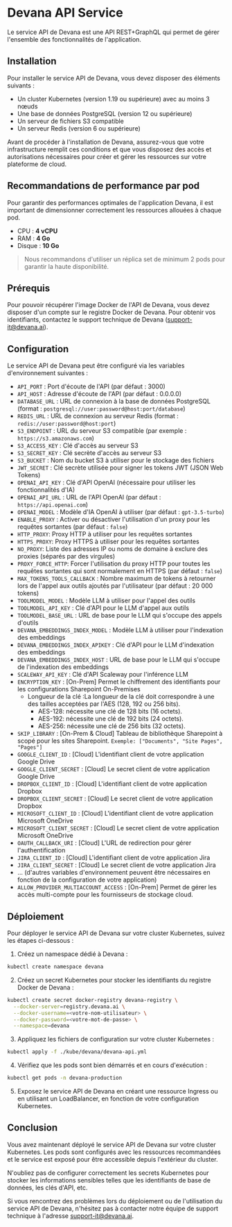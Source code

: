# Devana API Service

Le service API de Devana est une API REST+GraphQL qui permet de gérer l'ensemble des fonctionnalités de l'application.

## Installation

Pour installer le service API de Devana, vous devez disposer des éléments suivants :

- Un cluster Kubernetes (version 1.19 ou supérieure) avec au moins 3 nœuds
- Une base de données PostgreSQL (version 12 ou supérieure)
- Un serveur de fichiers S3 compatible
- Un serveur Redis (version 6 ou supérieure)

Avant de procéder à l'installation de Devana, assurez-vous que votre infrastructure remplit ces conditions et que vous disposez des accès et autorisations nécessaires pour créer et gérer les ressources sur votre plateforme de cloud.

## Recommandations de performance par pod

Pour garantir des performances optimales de l'application Devana, il est important de dimensionner correctement les ressources allouées à chaque pod.

- CPU : **4 vCPU**
- RAM : **4 Go**
- Disque : **10 Go**

> Nous recommandons d'utiliser un réplica set de minimum 2 pods pour garantir la haute disponibilité.

## Prérequis

Pour pouvoir récupérer l'image Docker de l'API de Devana, vous devez disposer d'un compte sur le registre Docker de Devana. Pour obtenir vos identifiants, contactez le support technique de Devana (support-it@devana.ai).

## Configuration

Le service API de Devana peut être configuré via les variables d'environnement suivantes :

- `API_PORT` : Port d'écoute de l'API (par défaut : 3000)
- `API_HOST` : Adresse d'écoute de l'API (par défaut : 0.0.0.0)
- `DATABASE_URL` : URL de connexion à la base de données PostgreSQL (format : `postgresql://user:password@host:port/database`)
- `REDIS_URL` : URL de connexion au serveur Redis (format : `redis://user:password@host:port`)
- `S3_ENDPOINT` : URL du serveur S3 compatible (par exemple : `https://s3.amazonaws.com`)
- `S3_ACCESS_KEY` : Clé d'accès au serveur S3
- `S3_SECRET_KEY` : Clé secrète d'accès au serveur S3
- `S3_BUCKET` : Nom du bucket S3 à utiliser pour le stockage des fichiers
- `JWT_SECRET` : Clé secrète utilisée pour signer les tokens JWT (JSON Web Tokens)
- `OPENAI_API_KEY` : Clé d'API OpenAI (nécessaire pour utiliser les fonctionnalités d'IA)
- `OPENAI_API_URL` : URL de l'API OpenAI (par défaut : `https://api.openai.com`)
- `OPENAI_MODEL` : Modèle d'IA OpenAI à utiliser (par défaut : `gpt-3.5-turbo`)
- `ENABLE_PROXY` : Activer ou désactiver l'utilisation d'un proxy pour les requêtes sortantes (par défaut : `false`)
- `HTTP_PROXY`: Proxy HTTP à utiliser pour les requêtes sortantes
- `HTTPS_PROXY`: Proxy HTTPS à utiliser pour les requêtes sortantes
- `NO_PROXY`: Liste des adresses IP ou noms de domaine à exclure des proxies (séparés par des virgules)
- `PROXY_FORCE_HTTP`: Forcer l'utilisation du proxy HTTP pour toutes les requêtes sortantes qui sont normalement en HTTPS (par défaut : `false`)
- `MAX_TOKENS_TOOLS_CALLBACK` : Nombre maximum de tokens à retourner lors de l'appel aux outils ajoutés par l'utilisateur (par défaut : 20 000 tokens)
- `TOOLMODEL_MODEL` : Modèle LLM à utiliser pour l'appel des outils
- `TOOLMODEL_API_KEY` : Clé d'API pour le LLM d'appel aux outils
- `TOOLMODEL_BASE_URL` : URL de base pour le LLM qui s'occupe des appels d'outils
- `DEVANA_EMBEDDINGS_INDEX_MODEL` : Modèle LLM à utiliser pour l'indexation des embeddings
- `DEVANA_EMBEDDINGS_INDEX_APIKEY` : Clé d'API pour le LLM d'indexation des embeddings
- `DEVANA_EMBEDDINGS_INDEX_HOST` : URL de base pour le LLM qui s'occupe de l'indexation des embeddings
- `SCALEWAY_API_KEY` : Clé d'API Scaleway pour l'inférence LLM
- `ENCRYPTION_KEY` : [On-Prem] Permet le chiffrement des identifiants pour les configurations Sharepoint On-Premises
  - Longueur de la clé :La longueur de la clé doit correspondre à une des tailles acceptées par l'AES (128, 192 ou 256 bits).
    - AES-128: nécessite une clé de 128 bits (16 octets).
    - AES-192: nécessite une clé de 192 bits (24 octets).
    - AES-256: nécessite une clé de 256 bits (32 octets).
- `SKIP_LIBRARY` : [On-Prem & Cloud] Tableau de bibliothèque Sharepoint à scopé pour les sites Sharepoint. `Exemple: ["Documents", "Site Pages", "Pages"]`
- `GOOGLE_CLIENT_ID` : [Cloud]	L'identifiant client de votre application Google Drive	
- `GOOGLE_CLIENT_SECRET` : [Cloud] Le secret client de votre application Google Drive
- `DROPBOX_CLIENT_ID` : [Cloud]	L'identifiant client de votre application Dropbox	
- `DROPBOX_CLIENT_SECRET` : [Cloud] Le secret client de votre application Dropbox	
- `MICROSOFT_CLIENT_ID` : [Cloud] L'identifiant client de votre application Microsoft OneDrive	
- `MICROSOFT_CLIENT_SECRET` : [Cloud] Le secret client de votre application Microsoft OneDrive	
- `OAUTH_CALLBACK_URI` : [Cloud] L'URL de redirection pour gérer l'authentification	
- `JIRA_CLIENT_ID` : [Cloud] L'identifiant client de votre application Jira	
- `JIRA_CLIENT_SECRET` : [Cloud] Le secret client de votre application Jira
- ... (d'autres variables d'environnement peuvent être nécessaires en fonction de la configuration de votre application)
- `ALLOW_PROVIDER_MULTIACCOUNT_ACCESS` : [On-Prem] Permet de gérer les accès multi-compte pour les fournisseurs de stockage cloud.

## Déploiement

Pour déployer le service API de Devana sur votre cluster Kubernetes, suivez les étapes ci-dessous :

1. Créez un namespace dédié à Devana :

```bash
kubectl create namespace devana
```

2. Créez un secret Kubernetes pour stocker les identifiants du registre Docker de Devana :

```bash
kubectl create secret docker-registry devana-registry \
  --docker-server=registry.devana.ai \
  --docker-username=<votre-nom-utilisateur> \
  --docker-password=<votre-mot-de-passe> \
  --namespace=devana
```

3. Appliquez les fichiers de configuration sur votre cluster Kubernetes :

```bash
kubectl apply -f ./kube/devana/devana-api.yml
```

4. Vérifiez que les pods sont bien démarrés et en cours d'exécution :

```bash
kubectl get pods -n devana-production
```

5. Exposez le service API de Devana en créant une ressource Ingress ou en utilisant un LoadBalancer, en fonction de votre configuration Kubernetes.

## Conclusion

Vous avez maintenant déployé le service API de Devana sur votre cluster Kubernetes. Les pods sont configurés avec les ressources recommandées et le service est exposé pour être accessible depuis l'extérieur du cluster.

N'oubliez pas de configurer correctement les secrets Kubernetes pour stocker les informations sensibles telles que les identifiants de base de données, les clés d'API, etc.

Si vous rencontrez des problèmes lors du déploiement ou de l'utilisation du service API de Devana, n'hésitez pas à contacter notre équipe de support technique à l'adresse support-it@devana.ai.
